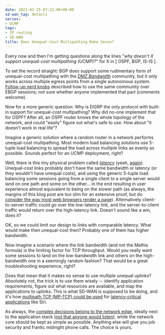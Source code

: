 ```yaml
---
date: 2021-02-25 07:22:00+00:00
sd-wan_tag: details
series:
- UCMP
tags:
- IP routing
- SD-WAN
title: Does Unequal-Cost Multipathing Make Sense?
---
```

Every now and then I'm getting questions along the lines "*why doesn't X support unequal-cost multipathing (UCMP)?*" for X in [ OSPF, BGP, IS-IS ]. 

To set the record straight: BGP does support some rudimentary form of unequal-cost multipathing with the *[DMZ Bandwidth](https://tools.ietf.org/html/draft-ietf-idr-link-bandwidth-06)* community, but it only works across multiple egress points from a single autonomous system. [Follow-up nerd knobs](https://tools.ietf.org/html/draft-mohanty-bess-ebgp-dmz-00) described how to use the same community over EBGP sessions; not sure whether anyone implemented that part (comments welcome).
<!--more-->
Now for a more generic question: Why is EIGRP the only protocol with built-in support for unequal-cost multipathing? Why did no-one implement that for OSPF? After all, an OSPF router knows the whole topology of the network, and could "easily" figure out what's safe to use. How about "it doesn't work in real life"?

Imagine a generic solution where a random router in a network performs unequal-cost multipathing. Most modern load balancing solutions use 5-tuple load balancing to spread the load across multiple links as evenly as possible. Sounds perfect for an UCMP deployment, right? 

Well, there is this tiny physical problem called *[latency](https://blog.ipspace.net/2020/02/video-end-to-end-latency-is-not-zero.html)* (yeah, [again](https://blog.ipspace.net/2015/01/latency-killer-of-spread-out.html)). Unequal-cost links probably don't have the same bandwidth or latency (or they wouldn't have unequal costs), and using the generic 5-tuple load balancing some sessions going from a single client to a single server would land on one path and some on the other... in the end resulting in user experience almost equivalent to being on the slower path (as always, the margins of this blog post are too slim for an extensive proof, but do [consider the way most web browsers render a page](https://developer.mozilla.org/en-US/docs/Web/Performance/How_browsers_work)). Alternatively client-to-server traffic could go over the low-latency link, and the server-to-client traffic would return over the high-latency link. Doesn't sound like a win, does it?

OK, so we could limit our design to links with comparable latency. What would make then unequal-cost then? Probably one of them has higher bandwidth.

Now imagine a scenario where the link bandwidth (and not the Mathis formula) is the limiting factor for TCP throughput. Would you really want some sessions to land on the low-bandwidth link and others on the high-bandwidth one in a seemingly random fashion? That would be a great troubleshooting experience, right?

Does that mean that it makes no sense to use multiple unequal uplinks? Absolutely not, the trick is to use them wisely -- identify application requirements, figure out what resources are available, and map the applications to uplinks. This is what SD-WAN is supposed to be doing, and it's how [multipath TCP (MP-TCP) could be used](https://blog.ipspace.net/2019/03/multipath-tcp-on-software-gone-wild.html) for [latency-critical applications](https://blog.ipspace.net/2014/03/ios-uses-multipath-tcp-does-it-matter.html) like Siri. 

As always, the [complex decisions belong to the network edge](https://blog.ipspace.net/2011/05/complexity-belongs-to-network-edge.html), ideally next to the application stack ([not that anyone would listen](https://blog.ipspace.net/2013/06/network-virtualization-and-spaghetti.html)), while the network core should be kept as simple as possible. Anything else will give you job security and frantic midnight phone calls. The choice is yours.